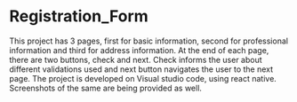 # Registration_Form
This project has 3 pages, first for basic information, second for professional information and third for address information.
At the end of each page, there are two buttons, check and next.
Check informs the user about different validations used and next button navigates the user to the next page.
The project is developed on Visual studio code, using react native.
Screenshots of the same are being provided as well.
